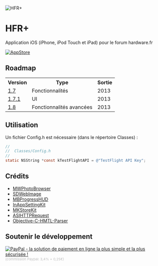 <img src="http://a252.phobos.apple.com/us/r1000/119/Purple/v4/d1/89/07/d18907cd-3fd2-a828-cbcd-1c9ffeb4e6d0/mza_7454098853510851857.170x170-75.png" alt="HFR+" title="HFR+" style="display:block; margin: 10px auto 30px auto;" class="center">

HFR+
=========================
Application iOS (iPhone, iPod Touch et iPad) pour le forum hardware.fr

<a href="https://itunes.apple.com/app/hfr/id384464712?mt=8" target="_blank"><img src="http://apps.flkone.com/hfrplus/appstore.svg" alt="AppStore" title="AppStore"></a>


Roadmap
-------------------------

<table>
  <tr>
    <th>Version</th><th>Type</th><th>Sortie</th>
  </tr>
<tr>
    <td><a href="https://github.com/FLKone/HFRplus/issues?milestone=12&page=1&sort=created&state=open">1.7</a></td><td>Fonctionnalités</td><td>2013</td>
  </tr>
<tr>
    <td><a href="https://github.com/FLKone/HFRplus/issues?milestone=13&page=1&sort=created&state=open">1.7.1</a></td><td>UI</td><td>2013</td>
  </tr>
<tr>
    <td><a href="https://github.com/FLKone/HFRplus/issues?milestone=9&page=1&sort=created&state=open">1.8</a></td><td>Fonctionnalités avancées</td><td>2013</td>
  </tr>   
</table>


Utilisation
-------------------------

Un fichier Config.h est nécessaire (dans le répertoire Classes) :

``` objective-c
//
//  Classes/Config.h
//
static NSString *const kTestFlightAPI = @"TestFlight API Key";
```


Crédits
-------------------------

* [MWPhotoBrowser](https://github.com/mwaterfall/MWPhotoBrowser)
* [SDWebImage](https://github.com/rs/SDWebImage)
* [MBProgressHUD](https://github.com/jdg/MBProgressHUD)
* [InAppSettingKit](https://github.com/futuretap/InAppSettingsKit)
* [MKStoreKit](https://github.com/MugunthKumar/MKStoreKit)
* [ASIHTTPRequest](https://github.com/pokeb/asi-http-request)
* [Objective-C-HMTL-Parser](https://github.com/zootreeves/Objective-C-HMTL-Parser)


Soutenir le développement
-------------------------

<a href="https://www.paypal.com/cgi-bin/webscr?cmd=_s-xclick&hosted_button_id=4EBPMFBQ8M6HN" target="_blank"><img src="https://www.paypalobjects.com/fr_FR/FR/i/btn/btn_donate_LG.gif" alt="PayPal - la solution de paiement en ligne la plus simple et la plus sécurisée !"></a>
<span style="color:#bebebe; font-size:11px;">(commission Paypal: 3,4% + 0,25€)</span>